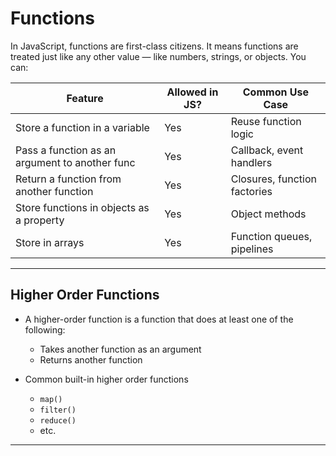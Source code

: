 # Functions

In JavaScript, functions are first-class citizens. It means functions are treated just like any other value — like numbers, strings, or objects. You can:

| Feature                                        | Allowed in JS? | Common Use Case                 |
| ---------------------------------------------- | -------------- | ------------------------------- |
| Store a function in a variable                 |   Yes          | Reuse function logic            |
| Pass a function as an argument to another func |   Yes          | Callback, event handlers        |
| Return a function from another function        |   Yes          | Closures, function factories    |
| Store functions in objects as a property       |   Yes          | Object methods                  |
| Store in arrays                                |   Yes          | Function queues, pipelines      |

---

## Higher Order Functions
- A higher-order function is a function that does at least one of the following:
    - Takes another function as an argument
    - Returns another function

- Common built-in higher order functions
    - `map()`
    - `filter()`
    - `reduce()`
    - etc.

---